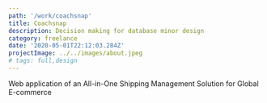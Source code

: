 ```yaml
---
path: '/work/coachsnap'
title: Coachsnap
description: Decision making for database minor design
category: freelance
date: '2020-05-01T22:12:03.284Z'
projectImage: ../../images/about.jpeg
# tags: full,design
---
```


Web application of an All-in-One Shipping Management Solution
for Global E-commerce
